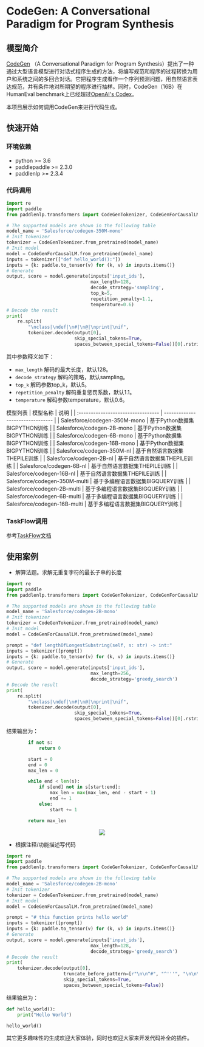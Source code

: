 # CodeGen: A Conversational Paradigm for Program Synthesis

## 模型简介

[CodeGen](https://arxiv.org/pdf/2203.13474.pdf) （A Conversational Paradigm for Program Synthesis）提出了一种通过大型语言模型进行对话式程序生成的方法，将编写规范和程序的过程转换为用户和系统之间的多回合对话。它把程序生成看作一个序列预测问题，用自然语言表达规范，并有条件地对所期望的程序进行抽样。同时，CodeGen（16B）在HumanEval benchmark上已经超过[OpenAI's Codex](https://arxiv.org/pdf/2107.03374.pdf)。

本项目展示如何调用CodeGen来进行代码生成。

## 快速开始

### 环境依赖

  - python >= 3.6
  - paddlepaddle >= 2.3.0
  - paddlenlp >= 2.3.4

### 代码调用

```python
import re
import paddle
from paddlenlp.transformers import CodeGenTokenizer, CodeGenForCausalLM

# The supported models are shown in the following table
model_name = 'Salesforce/codegen-350M-mono'
# Init tokenizer
tokenizer = CodeGenTokenizer.from_pretrained(model_name)
# Init model
model = CodeGenForCausalLM.from_pretrained(model_name)
inputs = tokenizer(["def hello_world():"])
inputs = {k: paddle.to_tensor(v) for (k, v) in inputs.items()}
# Generate
output, score = model.generate(inputs['input_ids'],
                               max_length=128,
                               decode_strategy='sampling',
                               top_k=5,
                               repetition_penalty=1.1,
                               temperature=0.6)
# Decode the result
print(
    re.split(
        "\nclass|\ndef|\n#|\n@|\nprint|\nif",
        tokenizer.decode(output[0],
                         skip_special_tokens=True,
                         spaces_between_special_tokens=False))[0].rstrip())
```

其中参数释义如下：
- `max_length` 解码的最大长度，默认128。
- `decode_strategy` 解码的策略，默认sampling。
- `top_k` 解码参数top_k，默认5。
- `repetition_penalty` 解码重复惩罚系数，默认1.1。
- `temperature` 解码参数temperature，默认0.6。

模型列表
| 模型名称                           | 说明                         |
| :--------------------------------- | -------------------------------- |
| Salesforce/codegen-350M-mono             | 基于Python数据集BIGPYTHON训练  |
| Salesforce/codegen-2B-mono             | 基于Python数据集BIGPYTHON训练  |
| Salesforce/codegen-6B-mono             | 基于Python数据集BIGPYTHON训练  |
| Salesforce/codegen-16B-mono             | 基于Python数据集BIGPYTHON训练  |
| Salesforce/codegen-350M-nl             | 基于自然语言数据集THEPILE训练  |
| Salesforce/codegen-2B-nl             | 基于自然语言数据集THEPILE训练  |
| Salesforce/codegen-6B-nl             | 基于自然语言数据集THEPILE训练  |
| Salesforce/codegen-16B-nl             | 基于自然语言数据集THEPILE训练  |
| Salesforce/codegen-350M-multi             | 基于多编程语言数据集BIGQUERY训练  |
| Salesforce/codegen-2B-multi            | 基于多编程语言数据集BIGQUERY训练  |
| Salesforce/codegen-6B-multi             | 基于多编程语言数据集BIGQUERY训练  |
| Salesforce/codegen-16B-multi             | 基于多编程语言数据集BIGQUERY训练  |

### TaskFlow调用
参考[TaskFlow文档](https://github.com/PaddlePaddle/PaddleNLP/blob/develop/docs/model_zoo/taskflow.md)

## 使用案例
- 解算法题。求解无重复字符的最长子串的长度
```python
import re
import paddle
from paddlenlp.transformers import CodeGenTokenizer, CodeGenForCausalLM

# The supported models are shown in the following table
model_name = 'Salesforce/codegen-2B-mono'
# Init tokenizer
tokenizer = CodeGenTokenizer.from_pretrained(model_name)
# Init model
model = CodeGenForCausalLM.from_pretrained(model_name)

prompt = "def lengthOfLongestSubstring(self, s: str) -> int:"
inputs = tokenizer([prompt])
inputs = {k: paddle.to_tensor(v) for (k, v) in inputs.items()}
# Generate
output, score = model.generate(inputs['input_ids'],
                               max_length=256,
                               decode_strategy='greedy_search')
# Decode the result
print(
    re.split(
        "\nclass|\ndef|\n#|\n@|\nprint|\nif",
        tokenizer.decode(output[0],
                         skip_special_tokens=True,
                         spaces_between_special_tokens=False))[0].rstrip())
```
结果输出为：
```python
        if not s:
            return 0

        start = 0
        end = 0
        max_len = 0

        while end < len(s):
            if s[end] not in s[start:end]:
                max_len = max(max_len, end - start + 1)
                end += 1
            else:
                start += 1

        return max_len
```
<p align="center">
<img src="https://user-images.githubusercontent.com/24390500/182512164-946d959c-57b1-49e6-b9a5-be47281d1ee2.png"/> <br />
</p>

- 根据注释/功能描述写代码

```python
import re
import paddle
from paddlenlp.transformers import CodeGenTokenizer, CodeGenForCausalLM

# The supported models are shown in the following table
model_name = 'Salesforce/codegen-2B-mono'
# Init tokenizer
tokenizer = CodeGenTokenizer.from_pretrained(model_name)
# Init model
model = CodeGenForCausalLM.from_pretrained(model_name)

prompt = "# this function prints hello world"
inputs = tokenizer([prompt])
inputs = {k: paddle.to_tensor(v) for (k, v) in inputs.items()}
# Generate
output, score = model.generate(inputs['input_ids'],
                               max_length=128,
                               decode_strategy='greedy_search')
# Decode the result
print(
    tokenizer.decode(output[0],
                     truncate_before_pattern=[r"\n\n^#", "^'''", "\n\n\n"],
                     skip_special_tokens=True,
                     spaces_between_special_tokens=False))
```
结果输出为：
```python
def hello_world():
    print("Hello World")

hello_world()
```
其它更多趣味性的生成欢迎大家体验，同时也欢迎大家来开发代码补全的插件。
